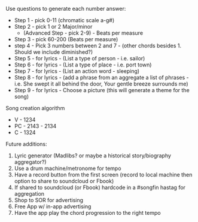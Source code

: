 Use questions to generate each number answer:

- Step 1 - pick 0-11 (chromatic scale a-g#)
- Step 2 - pick 1 or 2 Major/minor
  - (Advanced Step - pick 2-9) - Beats per measure
- Step 3 - pick 60-200 (Beats per measure)
- step 4 - Pick 3 numbers between 2 and 7 -  (other chords besides 1. Should we include diminished?)
- Step 5 - for lyrics - (List a type of person - i.e. sailor)
- Step 6 - for lyrics - (List a type of place - i.e. port town)
- Step 7 - for lyrics - (List an action word - sleeping)
- Step 8 - for lyrics - (add a phrase from an aggregate a list of phrases - i.e. She swept it all behind the door, Your gentle breeze surrounds me)
- Step 9 - for lyrics - Choose a picture (this will generate a theme for the song)

Song creation algorithm
- V - 1234
- PC - 2143 - 2134
- C - 1324


Future additions:

1. Lyric generator (Madlibs? or maybe a historical story/biography aggregator?)
2. Use a drum machine/metronome for tempo
3. Have a record button from the first screen (record to local machine then option to share to soundcloud or Fbook)
4. If shared to soundcloud (or Fbook) hardcode in a #songfin hastag for aggregation
5. Shop to SOR for advertising
6. Free App w/ in-app advertising
7. Have the app play the chord progression to the right tempo
